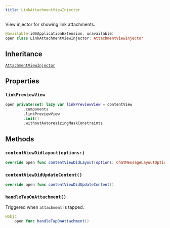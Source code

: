 ```yaml
---
title: LinkAttachmentViewInjector
---
```


View injector for showing link attachments.

``` swift
@available(iOSApplicationExtension, unavailable)
open class LinkAttachmentViewInjector: AttachmentViewInjector 
```

## Inheritance

[`AttachmentViewInjector`](../attachment-view-injector)

## Properties

### `linkPreviewView`

``` swift
open private(set) lazy var linkPreviewView = contentView
        .components
        .linkPreviewView
        .init()
        .withoutAutoresizingMaskConstraints
```

## Methods

### `contentViewDidLayout(options:)`

``` swift
override open func contentViewDidLayout(options: ChatMessageLayoutOptions) 
```

### `contentViewDidUpdateContent()`

``` swift
override open func contentViewDidUpdateContent() 
```

### `handleTapOnAttachment()`

Triggered when `attachment` is tapped.

``` swift
@objc
    open func handleTapOnAttachment() 
```
